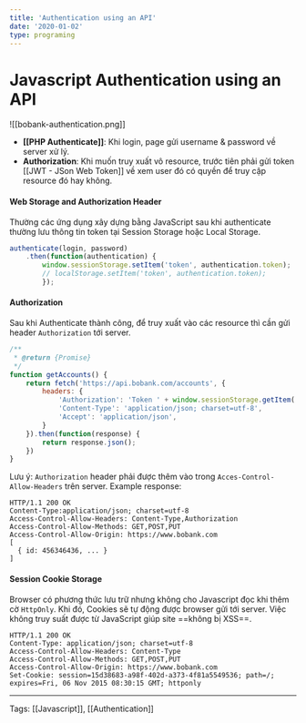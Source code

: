 ```yaml
---
title: 'Authentication using an API'
date: '2020-01-02'
type: programing 
---
```


# Javascript Authentication using an API

![[bobank-authentication.png]]


- **[[PHP Authenticate]]**: Khi login, page gửi username & password về server xử lý. 
- **Authorization**: Khi muốn truy xuất vô resource, trước tiên phải gửi token [[JWT - JSon Web Token]] về xem user đó có quyền để truy cập resource đó hay không.

#### Web Storage and Authorization Header
Thường các ứng dụng xây dựng bằng JavaScript sau khi authenticate thường lưu thông tin token tại Session Storage hoặc Local Storage. 
```javascript
authenticate(login, password)
    .then(function(authentication) {
        window.sessionStorage.setItem('token', authentication.token);
		// localStorage.setItem('token', authentication.token);
		});
```

#### Authorization
Sau khi Authenticate thành công, để truy xuất vào các resource thì cần gửi header `Authorization` tới server.
```javascript
/**
 * @return {Promise}
 */
function getAccounts() {
    return fetch('https://api.bobank.com/accounts', {
        headers: {
            'Authorization': 'Token ' + window.sessionStorage.getItem('token'),
            'Content-Type': 'application/json; charset=utf-8',
            'Accept': 'application/json',
        }
    }).then(function(response) {
        return response.json();
    })
}
```
Lưu ý: `Authorization` header phải được thêm vào trong `Acces-Control-Allow-Headers` trên server.
Example response:
```
HTTP/1.1 200 OK
Content-Type:application/json; charset=utf-8
Access-Control-Allow-Headers: Content-Type,Authorization
Access-Control-Allow-Methods: GET,POST,PUT
Access-Control-Allow-Origin: https://www.bobank.com
[
  { id: 456346436, ... }
]

```

#### Session Cookie Storage
Browser có phương thức lưu trữ nhưng không cho Javascript đọc khi thêm cờ `HttpOnly`. Khi đó, Cookies sẽ tự động được browser gửi tới server. Việc không truy suất được từ JavaScript giúp site ==không bị XSS==. 

```
HTTP/1.1 200 OK
Content-Type: application/json; charset=utf-8
Access-Control-Allow-Headers: Content-Type
Access-Control-Allow-Methods: GET,POST,PUT
Access-Control-Allow-Origin: https://www.bobank.com
Set-Cookie: session=15d38683-a98f-402d-a373-4f81a5549536; path=/; expires=Fri, 06 Nov 2015 08:30:15 GMT; httponly

```

---
Tags: [[Javascript]], [[Authentication]]